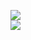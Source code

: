 [![](https://img.shields.io/badge/Made%20With-Github%20Spray-lightgrey.svg?style=for-the-badge&logo=github)](https://github.com/Annihil/github-spray#29922)  
[![](https://i.imgur.com/2DrTn0Z.gif)](https://github.com/Annihil/github-spray)